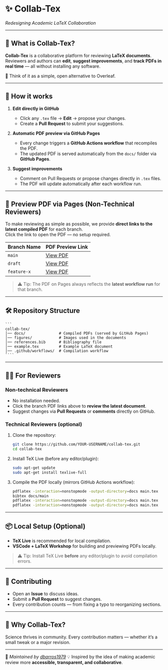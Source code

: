 # ✨ Collab-Tex  
_Redesigning Academic LaTeX Collaboration_

---

## 🚀 What is Collab-Tex?

**Collab-Tex** is a collaborative platform for reviewing **LaTeX documents**.  
Reviewers and authors can **edit**, **suggest improvements**, and **track PDFs in real time** — all without installing any software.

📌 Think of it as a simple, open alternative to Overleaf.

---

## 🔄 How it works

1. **Edit directly in GitHub**  
   - Click any `.tex` file → **Edit** → propose your changes.  
   - Create a **Pull Request** to submit your suggestions.

2. **Automatic PDF preview via GitHub Pages**  
   - Every change triggers a **GitHub Actions workflow** that recompiles the PDF.  
   - The updated PDF is served automatically from the `docs/` folder via **GitHub Pages**.

3. **Suggest improvements**  
   - Comment on Pull Requests or propose changes directly in `.tex` files.  
   - The PDF will update automatically after each workflow run.

---

## 📄 Preview PDF via Pages (Non-Technical Reviewers)

To make reviewing as simple as possible, we provide **direct links to the latest compiled PDF** for each branch.  
Click the link to open the PDF — no setup required.

| Branch Name       | PDF Preview Link                                      |
|------------------|------------------------------------------------------|
| `main`           | [View PDF](https://dbarros1979.github.io/collab-tex//main.pdf) |
| `draft`          | [View PDF](https://dbarros1979.github.io/collab-tex/draft.pdf) |
| `feature-x`      | [View PDF](https://dbarros1979.github.io/collab-tex//feature-x.pdf) |

> ⚠️ Tip: The PDF on Pages always reflects the **latest workflow run** for that branch.

---

## 🛠️ Repository Structure

    ```
    collab-tex/
    │── docs/               # Compiled PDFs (served by GitHub Pages)
    │── figures/            # Images used in the documents
    │── references.bib      # Bibliography file
    │── example.tex         # Example LaTeX document
    │── .github/workflows/  # Compilation workflow
    ````

---

## 👩‍💻 For Reviewers

### Non-technical Reviewers
- No installation needed.  
- Click the branch PDF links above to **review the latest document**.  
- Suggest changes via **Pull Requests** or **comments** directly on GitHub.

### Technical Reviewers (optional)
1. Clone the repository:

   ```bash
   git clone https://github.com/YOUR-USERNAME/collab-tex.git
   cd collab-tex
    ````

2. Install TeX Live (before any editor/plugin):

   ```bash
   sudo apt-get update
   sudo apt-get install texlive-full
   ```
3. Compile the PDF locally (mirrors GitHub Actions workflow):

   ```bash
   pdflatex -interaction=nonstopmode -output-directory=docs main.tex
   bibtex docs/main
   pdflatex -interaction=nonstopmode -output-directory=docs main.tex
   pdflatex -interaction=nonstopmode -output-directory=docs main.tex
   ```

---

## 📦 Local Setup (Optional)

* **TeX Live** is recommended for local compilation.
* **VSCode + LaTeX Workshop** for building and previewing PDFs locally.

> ⚠️ Tip: Install TeX Live **before** any editor/plugin to avoid compilation errors.

---

## 🤝 Contributing

* Open an **Issue** to discuss ideas.
* Submit a **Pull Request** to suggest changes.
* Every contribution counts — from fixing a typo to reorganizing sections.

---

## 🌟 Why Collab-Tex?

Science thrives in community.
Every contribution matters — whether it’s a small tweak or a major revision.

---

📍 *Maintained by [dbarros1979](https://github.com/dbarros1979)*
💡 Inspired by the idea of making academic review more **accessible, transparent, and collaborative**.
